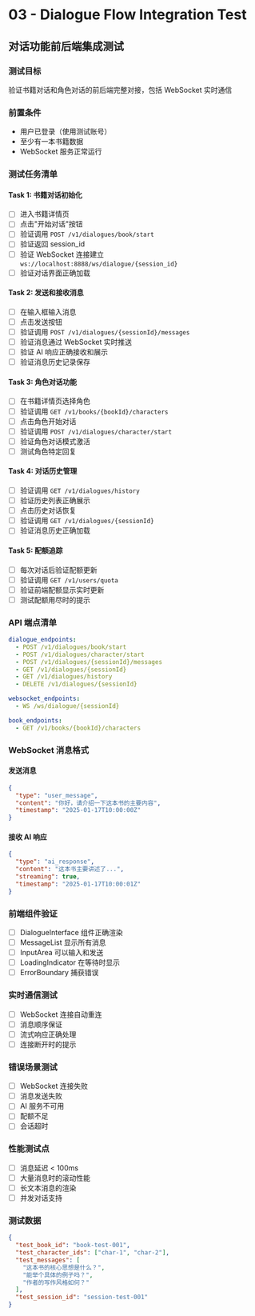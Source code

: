 # 03 - Dialogue Flow Integration Test
## 对话功能前后端集成测试

### 测试目标
验证书籍对话和角色对话的前后端完整对接，包括 WebSocket 实时通信

### 前置条件
- 用户已登录（使用测试账号）
- 至少有一本书籍数据
- WebSocket 服务正常运行

### 测试任务清单

#### Task 1: 书籍对话初始化
- [ ] 进入书籍详情页
- [ ] 点击"开始对话"按钮
- [ ] 验证调用 `POST /v1/dialogues/book/start`
- [ ] 验证返回 session_id
- [ ] 验证 WebSocket 连接建立 `ws://localhost:8888/ws/dialogue/{session_id}`
- [ ] 验证对话界面正确加载

#### Task 2: 发送和接收消息
- [ ] 在输入框输入消息
- [ ] 点击发送按钮
- [ ] 验证调用 `POST /v1/dialogues/{sessionId}/messages`
- [ ] 验证消息通过 WebSocket 实时推送
- [ ] 验证 AI 响应正确接收和展示
- [ ] 验证消息历史记录保存

#### Task 3: 角色对话功能
- [ ] 在书籍详情页选择角色
- [ ] 验证调用 `GET /v1/books/{bookId}/characters`
- [ ] 点击角色开始对话
- [ ] 验证调用 `POST /v1/dialogues/character/start`
- [ ] 验证角色对话模式激活
- [ ] 测试角色特定回复

#### Task 4: 对话历史管理
- [ ] 验证调用 `GET /v1/dialogues/history`
- [ ] 验证历史列表正确展示
- [ ] 点击历史对话恢复
- [ ] 验证调用 `GET /v1/dialogues/{sessionId}`
- [ ] 验证消息历史正确加载

#### Task 5: 配额追踪
- [ ] 每次对话后验证配额更新
- [ ] 验证调用 `GET /v1/users/quota`
- [ ] 验证前端配额显示实时更新
- [ ] 测试配额用尽时的提示

### API 端点清单
```yaml
dialogue_endpoints:
  - POST /v1/dialogues/book/start
  - POST /v1/dialogues/character/start
  - POST /v1/dialogues/{sessionId}/messages
  - GET /v1/dialogues/{sessionId}
  - GET /v1/dialogues/history
  - DELETE /v1/dialogues/{sessionId}

websocket_endpoints:
  - WS /ws/dialogue/{sessionId}

book_endpoints:
  - GET /v1/books/{bookId}/characters
```

### WebSocket 消息格式

#### 发送消息
```json
{
  "type": "user_message",
  "content": "你好，请介绍一下这本书的主要内容",
  "timestamp": "2025-01-17T10:00:00Z"
}
```

#### 接收 AI 响应
```json
{
  "type": "ai_response",
  "content": "这本书主要讲述了...",
  "streaming": true,
  "timestamp": "2025-01-17T10:00:01Z"
}
```

### 前端组件验证
- [ ] DialogueInterface 组件正确渲染
- [ ] MessageList 显示所有消息
- [ ] InputArea 可以输入和发送
- [ ] LoadingIndicator 在等待时显示
- [ ] ErrorBoundary 捕获错误

### 实时通信测试
- [ ] WebSocket 连接自动重连
- [ ] 消息顺序保证
- [ ] 流式响应正确处理
- [ ] 连接断开时的提示

### 错误场景测试
- [ ] WebSocket 连接失败
- [ ] 消息发送失败
- [ ] AI 服务不可用
- [ ] 配额不足
- [ ] 会话超时

### 性能测试点
- [ ] 消息延迟 < 100ms
- [ ] 大量消息时的滚动性能
- [ ] 长文本消息的渲染
- [ ] 并发对话支持

### 测试数据
```json
{
  "test_book_id": "book-test-001",
  "test_character_ids": ["char-1", "char-2"],
  "test_messages": [
    "这本书的核心思想是什么？",
    "能举个具体的例子吗？",
    "作者的写作风格如何？"
  ],
  "test_session_id": "session-test-001"
}
```